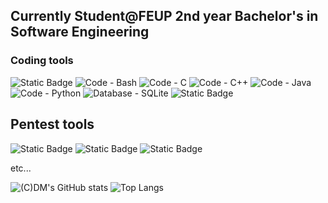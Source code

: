 ## Currently Student@FEUP 2nd year Bachelor's in Software Engineering


<h3 align = "left">Coding tools</h3>

![Static Badge](https://img.shields.io/badge/OS-Kali-blue?logo=kalilinux)
![Code - Bash](https://img.shields.io/badge/Code%3A-Bash-2196F3?logo=gnu-bash&logoColor=ffffff)
![Code - C](https://img.shields.io/badge/Code%3A-C-2196F3?logo=c&logoColor=ffffff)
![Code - C++](https://img.shields.io/badge/Code%3A-C%2B%2B-2196F3?logo=c%2B%2B&logoColor=ffffff)
![Code - Java](https://img.shields.io/badge/Code%3A-Java-2196F3?logo=openjdk&logoColor=ffffff)
![Code - Python](https://img.shields.io/badge/Code%3A-Python-2196F3?logo=python&logoColor=ffffff)
![Database - SQLite](https://img.shields.io/badge/Database-SQLite-2196F3?logo=sqlite&logoColor=ffffff)
![Static Badge](https://img.shields.io/badge/Database-MySQL-blue?logo=mysql)


<h2 align = "left">Pentest tools</h2>

![Static Badge](https://img.shields.io/badge/Web-BurpSuite-blue?logo=burpsuite)
![Static Badge](https://img.shields.io/badge/Network-WireShark-blue?logo=wireshark)
![Static Badge](https://img.shields.io/badge/Framework-Metasploit-blue?logo=metasploit)

etc... 







![(C)DM's GitHub stats](https://github-readme-stats.vercel.app/api?username=Coutinho-David&theme=dark&show_icons=true)
![Top Langs](https://github-readme-stats.vercel.app/api/top-langs/?username=Coutinho-David&layout=compact)


